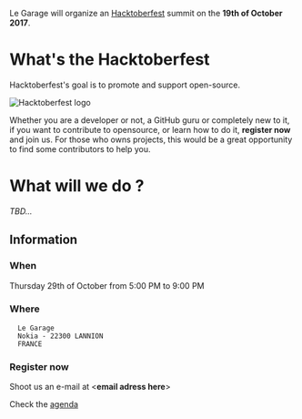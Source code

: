 Le Garage will organize an [Hacktoberfest](https://hacktoberfest.digitalocean.com/) summit on the **19th of October 2017**.

# What's the Hacktoberfest
Hacktoberfest's goal is to promote and support open-source.

![Hacktoberfest logo](https://hacktoberfest.digitalocean.com/assets/hacktoberfest-2017-social-card-894a0558dba205f7142f3130c06823d72427a9d751d0f8c7db8a0079397178aa.jpg)

Whether you are a developer or not, a GitHub guru or completely new to it, if you want to contribute to opensource, or learn how to do it, **register now** and join us.
For those who owns projects, this would be a great opportunity to find some contributors to help you.

# What will we do ?
*TBD...*

## Information
### When
  Thursday 29th of October from 5:00 PM to 9:00 PM
### Where
```  
  Le Garage
  Nokia - 22300 LANNION
  FRANCE
```

### Register now
Shoot us an e-mail at <**email adress here**>
  
Check the [agenda](./agenda)

